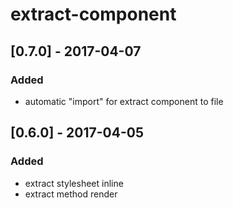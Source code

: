 # extract-component


## [0.7.0] - 2017-04-07
### Added
- automatic "import" for extract component to file


## [0.6.0] - 2017-04-05
### Added
- extract stylesheet inline
- extract method render
